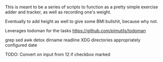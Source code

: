 This is meant to be a series of scripts to function as a pretty simple exercise 
adder and tracker, as well as recording one's weight.

Eventually to add height as well to give some BMI bullshit, because why not.

Leverages todoman for the tasks https://github.com/pimutils/todoman

grep sed awk detox
dirname
readline
XDG directories appropriately configured
date

TODO: Convert on input from 12 if checkbox marked
